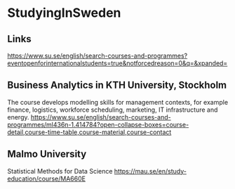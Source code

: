 # StudyingInSweden

## Links

https://www.su.se/english/search-courses-and-programmes?eventopenforinternationalstudents=true&notforcedreason=0&q=&xpanded=

## Business Analytics in KTH University, Stockholm

The course develops modelling skills for management contexts, for example finance, logistics, workforce scheduling, marketing, IT infrastructure and energy.
https://www.su.se/english/search-courses-and-programmes/ml436n-1.414784?open-collapse-boxes=course-detail,course-time-table,course-material,course-contact

## Malmo University
Statistical Methods for Data Science
https://mau.se/en/study-education/course/MA660E
